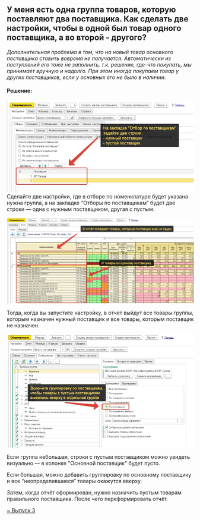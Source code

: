 ## У меня есть одна группа товаров, которую поставляют два поставщика. Как сделать две настройки, чтобы в одной был товар одного поставщика, а во второй - другого? 

*Дополнительная проблема в том, что на новый товар основного поставщика ставить вовремя не получается. Автоматически из поступлений его тоже не заполнить, т.к. решение, где-что покупать, мы принимает вручную и надолго. При этом иногда покупаем товар у других поставщиков, если у основных его не было в наличии.*
  

#### Решение: 

![](_attachments/Отбор%20по%20пустому%20основному%20поставщику%2020210805183710.png)
Сделайте две настройки, где в отборе по номенклатуре будет указана нужна группа, а на закладке “Отборы по поставщикам” будет две строки — одна с нужным поставщиком, другая с пустым.


![](_attachments/Группировка%20по%20пустому%20поставщику%20в%20отчёте%2020210805183704.png)

Тогда, когда вы запустите настройку, в отчет выйдут все товары группы, которым назначен нужный поставщик и все товары, которым поставщик не назначен.


![](_attachments/Включение%20группировки%20по%20поставщику%2020210805183717.png)

Если группа небольшая, строки с пустым поставщиком можно увидеть визуально — в колонке "Основной поставщик" будет пусто.

Если большая, можно добавить группировку по основному поставщику и все “неопределившиеся” товары окажутся вверху.

  

Затем, когда отчёт сформирован, нужно назначить пустым товарам правильного поставщика. После чего переформировать отчёт.

[~ Выпуск 3](../Выпуск%203/~%20Выпуск%203.md)